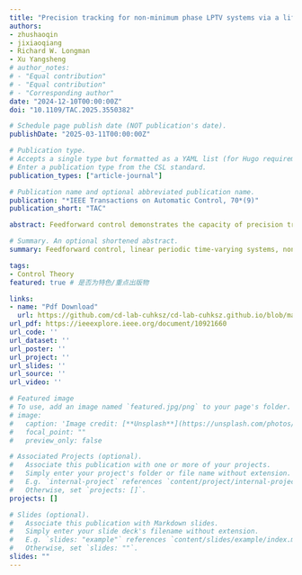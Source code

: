 ```yaml
---
title: "Precision tracking for non-minimum phase LPTV systems via a lifted time stable inversion"
authors:
- zhushaoqin
- jixiaoqiang
- Richard W. Longman
- Xu Yangsheng
# author_notes:
# - "Equal contribution"
# - "Equal contribution"
# - "Corresponding author"
date: "2024-12-10T00:00:00Z"
doi: "10.1109/TAC.2025.3550382"

# Schedule page publish date (NOT publication's date).
publishDate: "2025-03-11T00:00:00Z"

# Publication type.
# Accepts a single type but formatted as a YAML list (for Hugo requirements).
# Enter a publication type from the CSL standard.
publication_types: ["article-journal"]

# Publication name and optional abbreviated publication name.
publication: "*IEEE Transactions on Automatic Control, 70*(9)"
publication_short: "TAC"

abstract: Feedforward control demonstrates the capacity of precision tracking in applications, typically necessitating the solution of the inverse model. For nonminimum phase systems with unstable internal dynamics, the inverse model yields unbounded inputs, impeding the implementation of the feedforward control method. Existing stable inversion leverages noncausal input and initial state transition to achieve exact tracking with an infinite time preview of the output. However, a limited preview window results in tracking errors, and the existence of the optimal transition relies on the invertibility of the Grammian matrix. Recently, a novel stable inversion based on lifting time systems has been introduced. It enables finite-time precision tracking without an infinite preview window and exhibits significant application potential, though confined to linear time-invariant systems. From the perspective of the lifted system, this article addresses the stable inversion problem in finite time for multivariate linear periodic time-varying systems leveraging the equivalence between the linear periodic time-varying system and its lifted system. Simulation is designed to validate the effectiveness of the results.

# Summary. An optional shortened abstract.
summary: Feedforward control, linear periodic time-varying systems, nonminimum phase, stable inversion.

tags:
- Control Theory
featured: true # 是否为特色/重点出版物

links:
- name: "Pdf Download"
  url: https://github.com/cd-lab-cuhksz/cd-lab-cuhksz.github.io/blob/main/static/files/publication/Precision_Tracking_for_Nonminimum_Phase_LPTV_Systems_via_a_Lifted_Time_Stable_Inversion.pdf
url_pdf: https://ieeexplore.ieee.org/document/10921660
url_code: ''
url_dataset: ''
url_poster: ''
url_project: ''
url_slides: ''
url_source: ''
url_video: ''

# Featured image
# To use, add an image named `featured.jpg/png` to your page's folder. 
# image:
#   caption: 'Image credit: [**Unsplash**](https://unsplash.com/photos/jdD8gXaTZsc)'
#   focal_point: ""
#   preview_only: false

# Associated Projects (optional).
#   Associate this publication with one or more of your projects.
#   Simply enter your project's folder or file name without extension.
#   E.g. `internal-project` references `content/project/internal-project/index.md`.
#   Otherwise, set `projects: []`.
projects: []

# Slides (optional).
#   Associate this publication with Markdown slides.
#   Simply enter your slide deck's filename without extension.
#   E.g. `slides: "example"` references `content/slides/example/index.md`.
#   Otherwise, set `slides: ""`.
slides: ""
---
```


<!-- {{% callout note %}}
Click the *Cite* button above to demo the feature to enable visitors to import publication metadata into their reference management software.
{{% /callout %}}

{{% callout note %}}
Create your slides in Markdown - click the *Slides* button to check out the example.
{{% /callout %}} -->

<!-- Add the publication's **full text** or **supplementary notes** here. You can use rich formatting such as including [code, math, and images](https://docs.hugoblox.com/content/writing-markdown-latex/). -->
